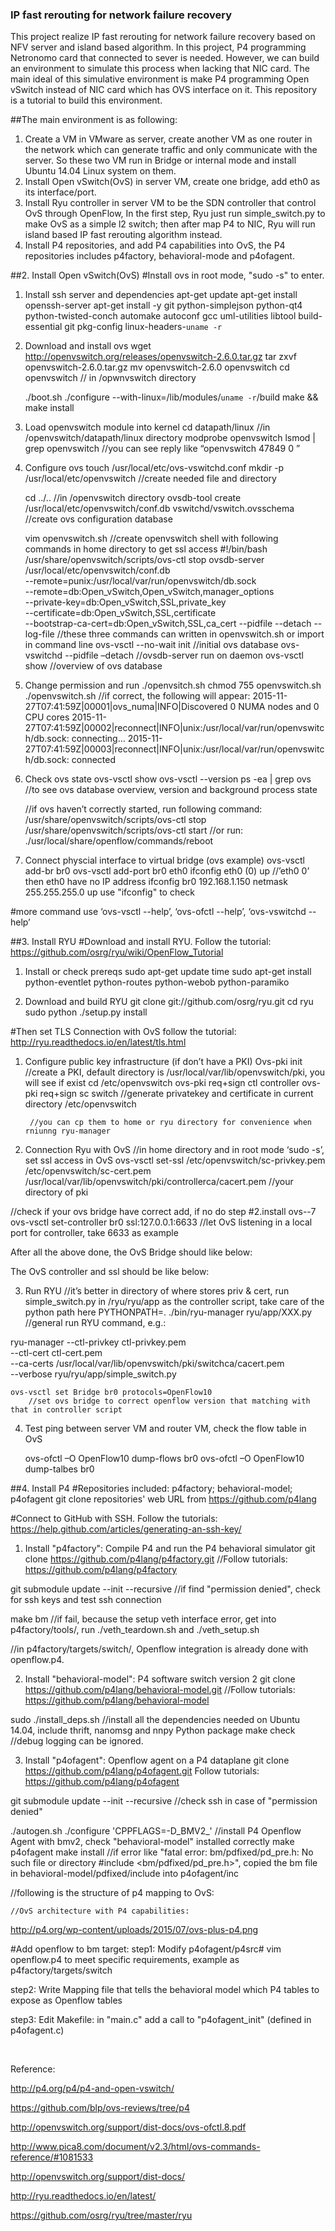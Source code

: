 ### IP fast rerouting for network failure recovery


This project realize IP fast rerouting for network failure recovery based on NFV server and island based algorithm.
In this project, P4 programming Netronomo card that connected to sever is needed. However, we can build an environment to simulate this process when lacking that NIC card.
The main ideal of this simulative environment is make P4 programming Open vSwitch instead of NIC card which has OVS interface on it.
This repository is a tutorial to build this environment.


##The main environment is as following:
1. Create a VM in VMware as server, create another VM as one router in the network which can generate traffic and only communicate with the server.
So these two VM run in Bridge or internal mode and install Ubuntu 14.04 Linux system on them.
2. Install Open vSwitch(OvS) in server VM, create one bridge, add eth0 as its interface/port.
3. Install Ryu controller in server VM to be the SDN controller that control OvS through OpenFlow,
	In the first step, Ryu just run simple_switch.py to make OvS as a simple l2 switch; then after map P4 to NIC, Ryu will run island based IP fast rerouting algorithm instead.
4. Install P4 repositories, and add P4 capabilities into OvS, the P4 repositories includes p4factory, behavioral-mode and p4ofagent.


##2. Install Open vSwitch(OvS)
#Install ovs in root mode, "sudo -s" to enter.

1. Install ssh server and dependencies
	apt-get update
	apt-get install openssh-server
	apt-get install -y git python-simplejson python-qt4 python-twisted-conch automake autoconf gcc uml-utilities libtool build-essential git pkg-config linux-headers-`uname -r`
	
2. Download and install ovs
	wget http://openvswitch.org/releases/openvswitch-2.6.0.tar.gz
	tar zxvf openvswitch-2.6.0.tar.gz
	mv openvswitch-2.6.0 openvswitch
	cd openvswitch
// in /opwnvswitch directory
	
	./boot.sh
	./configure --with-linux=/lib/modules/`uname -r`/build
	make && make install
	
3. Load openvswitch module into kernel
cd datapath/linux
//in /openvswitch/datapath/linux directory
	modprobe openvswitch
	lsmod | grep openvswitch
		//you can see reply like “openvswitch            47849  0 ”
	
4. Configure ovs
	touch /usr/local/etc/ovs-vswitchd.conf
	mkdir -p /usr/local/etc/openvswitch
		//create needed file and directory
	
	cd ../..
		//in /openvswitch directory
	ovsdb-tool create /usr/local/etc/openvswitch/conf.db  vswitchd/vswitch.ovsschema
		//create ovs configuration database
	
	vim openvswitch.sh
		//create openvswitch shell with following commands in home directory to get ssl access
		#!/bin/bash
		/usr/share/openvswitch/scripts/ovs-ctl stop
ovsdb-server /usr/local/etc/openvswitch/conf.db \
				--remote=punix:/usr/local/var/run/openvswitch/db.sock \
				--remote=db:Open_vSwitch,Open_vSwitch,manager_options \
				--private-key=db:Open_vSwitch,SSL,private_key \
				--certificate=db:Open_vSwitch,SSL,certificate \
				--bootstrap-ca-cert=db:Open_vSwitch,SSL,ca_cert --pidfile --detach --log-file
		//these three commands can written in openvswitch.sh or import in command line
		ovs-vsctl --no-wait init
			//initial ovs database
		ovs-vswitchd --pidfile –detach
			//ovsdb-server run on daemon
		ovs-vsctl show
			//overview of ovs database
 
	
5. Change permission and run ./openvsitch.sh
	chmod 755 openvswitch.sh
	./openvswitch.sh
		//if correct, the following will appear:
		2015-11-27T07:41:59Z|00001|ovs_numa|INFO|Discovered 0 NUMA nodes and 0 CPU cores
		2015-11-27T07:41:59Z|00002|reconnect|INFO|unix:/usr/local/var/run/openvswitch/db.sock: connecting…
		2015-11-27T07:41:59Z|00003|reconnect|INFO|unix:/usr/local/var/run/openvswitch/db.sock: connected
		
6. Check ovs state
	ovs-vsctl show
	ovs-vsctl --version
	ps -ea | grep ovs
		//to see ovs database overview, version and background process state
	
	//if ovs haven’t correctly started, run following command:
	/usr/share/openvswitch/scripts/ovs-ctl stop
	/usr/share/openvswitch/scripts/ovs-ctl start
	//or run: ./usr/local/share/openflow/commands/reboot
	
7. Connect physcial interface to virtual bridge (ovs example)
	ovs-vsctl add-br br0
	ovs-vsctl add-port br0 eth0
	ifconfig eth0 (0) up
		//’eth0 0’ then eth0 have no IP address
	ifconfig br0 192.168.1.150 netmask 255.255.255.0 up
		use "ifconfig" to check
 
 

#more command use ‘ovs-vsctl --help’, ‘ovs-ofctl --help’, ‘ovs-vswitchd --help’


##3. Install RYU
#Download and install RYU. Follow the tutorial:
https://github.com/osrg/ryu/wiki/OpenFlow_Tutorial

1. Install or check prereqs
	sudo apt-get update
	time sudo apt-get install python-eventlet python-routes python-webob python-paramiko
	
2. Download and build RYU
	git clone git://github.com/osrg/ryu.git 
	cd ryu
	sudo python ./setup.py install

#Then set TLS Connection with OvS follow the tutorial: 
http://ryu.readthedocs.io/en/latest/tls.html

1. Configure public key infrastructure (if don’t have a PKI)
	Ovs-pki init
//create a PKI, default directory is /usr/local/var/lib/openvswitch/pki, you will see if exist
	cd /etc/openvswitch
ovs-pki req+sign ctl controller
ovs-pki req+sign sc switch
		//generate privatekey and certificate in current directory /etc/openvswitch
 
		//you can cp them to home or ryu directory for convenience when rniunng ryu-manager

2. Connection Ryu with OvS
	//in home directory and in root mode ‘sudo -s’, set ssl access in OvS
ovs-vsctl set-ssl /etc/openvswitch/sc-privkey.pem \
/etc/openvswitch/sc-cert.pem \
/usr/local/var/lib/openvswitch/pki/controllerca/cacert.pem     //your directory of pki

//check if your ovs bridge have correct add, if no do step #2.install ovs--7
ovs-vsctl set-controller br0 ssl:127.0.0.1:6633
	//let OvS listening in a local port for controller, take 6633 as example

After all the above done, the OvS Bridge should like below:
 

The OvS controller and ssl should be like below:
 

3. Run RYU
	//it’s better in directory of where stores priv & cert, run simple_switch.py in /ryu/ryu/app as the controller script, take care of the python path here
	PYTHONPATH=. ./bin/ryu-manager ryu/app/XXX.py	//general run RYU command, e.g.:

ryu-manager --ctl-privkey ctl-privkey.pem \
--ctl-cert ctl-cert.pem \
--ca-certs /usr/local/var/lib/openvswitch/pki/switchca/cacert.pem \
--verbose ryu/ryu/app/simple_switch.py
 

	ovs-vsctl set Bridge br0 protocols=OpenFlow10
		//set ovs bridge to correct openflow version that matching with that in controller script

4. Test ping between server VM and router VM, check the flow table in OvS
 
 

	ovs-ofctl –O OpenFlow10 dump-flows br0
	ovs-ofctl –O OpenFlow10 dump-talbes br0
 


##4. Install P4
#Repositories included: p4factory; behavioral-model; p4ofagent
git clone repositories' web URL from https://github.com/p4lang
      
#Connect to GitHub with SSH. Follow the tutorials:
https://help.github.com/articles/generating-an-ssh-key/


1. Install "p4factory": Compile P4 and run the P4 behavioral simulator
git clone https://github.com/p4lang/p4factory.git
//Follow tutorials: https://github.com/p4lang/p4factory

git submodule update --init --recursive
//if find "permission denied", check for ssh keys and test ssh connection
      
make bm
//if fail, because the setup veth interface error, get into p4factory/tools/, run ./veth_teardown.sh and ./veth_setup.sh
	  
//in p4factory/targets/switch/, Openflow integration is already done with openflow.p4. 
      
2. Install "behavioral-model": P4 software switch version 2
git clone https://github.com/p4lang/behavioral-model.git
//Follow tutorials: https://github.com/p4lang/behavioral-model

sudo ./install_deps.sh
//install all the dependencies needed on Ubuntu 14.04, include thrift, nanomsg and nnpy Python package
make check
//debug logging can be ignored.

3. Install "p4ofagent": Openflow agent on a P4 dataplane
git clone https://github.com/p4lang/p4ofagent.git
Follow tutorials: https://github.com/p4lang/p4ofagent

git submodule update --init --recursive
//check ssh in case of "permission denied"
        
./autogen.sh
./configure 'CPPFLAGS=-D_BMV2_'
//install P4 Openflow Agent with bmv2, check "behavioral-model" installed correctly
make p4ofagent
make install
//if error like "fatal error: bm/pdfixed/pd_pre.h: No such file or directory #include <bm/pdfixed/pd_pre.h>", copied the bm file in behavioral-model/pdfixed/include into p4ofagent/inc

//following is the structure of p4 mapping to OvS:
 
	//OvS architecture with P4 capabilities:
http://p4.org/wp-content/uploads/2015/07/ovs-plus-p4.png


#Add openflow to bm target:
step1:
Modify p4ofagent/p4src# vim openflow.p4 to meet specific requirements, example as p4factory/targets/switch
      
step2:
Write Mapping file that tells the behavioral model which P4 tables to expose as Openflow tables
	
step3:
Edit Makefile: in "main.c" add a call to "p4ofagent_init" (defined in p4ofagent.c)
      
	

 

Reference:

http://p4.org/p4/p4-and-open-vswitch/

https://github.com/blp/ovs-reviews/tree/p4

http://openvswitch.org/support/dist-docs/ovs-ofctl.8.pdf

http://www.pica8.com/document/v2.3/html/ovs-commands-reference/#1081533

http://openvswitch.org/support/dist-docs/

http://ryu.readthedocs.io/en/latest/

https://github.com/osrg/ryu/tree/master/ryu




